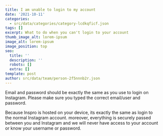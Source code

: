 ```yaml
---
title: I am unable to login to my account
date: '2021-10-11'
categories:
  - src/data/categories/category-lcdkqficf.json
tags: []
excerpt: What to do when you can't login to your account
thumb_image_alt: lorem-ipsum
image_alt: lorem-ipsum
image_position: top
seo:
  title: ''
  description: ''
  robots: []
  extra: []
template: post
author: src/data/team/person-2f5nnnb2r.json
---
```

Email and password should be exactly the same as you use to login on Instagram. Please make sure you typed the correct email/user and password.
      
Because Inspro is hosted on your device, its exactly the same as login to the normal Instagram account. moreover, everything is securely passed between you and Instagram and we will never have access to your account or know your username or password.

